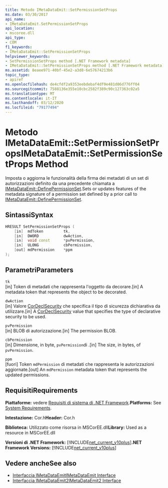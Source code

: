 ```yaml
---
title: Metodo IMetaDataEmit::SetPermissionSetProps
ms.date: 03/30/2017
api_name:
- IMetaDataEmit.SetPermissionSetProps
api_location:
- mscoree.dll
api_type:
- COM
f1_keywords:
- IMetaDataEmit::SetPermissionSetProps
helpviewer_keywords:
- SetPermissionSetProps method [.NET Framework metadata]
- IMetaDataEmit::SetPermissionSetProps method [.NET Framework metadata]
ms.assetid: 8eaee971-40bf-45e2-a3d8-6e57674213b6
topic_type:
- apiref
ms.openlocfilehash: de4cfdf2a9353eebdebaf4df9e481d06d776ff04
ms.sourcegitcommit: 7588136e355e10cbc2582f389c90c127363c02a5
ms.translationtype: MT
ms.contentlocale: it-IT
ms.lasthandoff: 03/12/2020
ms.locfileid: "79177494"
---
```

# <a name="imetadataemitsetpermissionsetprops-method"></a><span data-ttu-id="a1e6f-102">Metodo IMetaDataEmit::SetPermissionSetProps</span><span class="sxs-lookup"><span data-stu-id="a1e6f-102">IMetaDataEmit::SetPermissionSetProps Method</span></span>
<span data-ttu-id="a1e6f-103">Imposta o aggiorna le funzionalità della firma dei metadati di un set di autorizzazioni definito da una precedente chiamata a [IMetaDataEmit::DefinePermissionSet](../../../../docs/framework/unmanaged-api/metadata/imetadataemit-definepermissionset-method.md).</span><span class="sxs-lookup"><span data-stu-id="a1e6f-103">Sets or updates features of the metadata signature of a permission set defined by a prior call to [IMetaDataEmit::DefinePermissionSet](../../../../docs/framework/unmanaged-api/metadata/imetadataemit-definepermissionset-method.md).</span></span>  
  
## <a name="syntax"></a><span data-ttu-id="a1e6f-104">Sintassi</span><span class="sxs-lookup"><span data-stu-id="a1e6f-104">Syntax</span></span>  
  
```cpp  
HRESULT SetPermissionSetProps (
    [in]  mdToken         tk,
    [in]  DWORD           dwAction,
    [in]  void const      *pvPermission,
    [in]  ULONG           cbPermission,
    [out] mdPermission    *ppm
);  
```  
  
## <a name="parameters"></a><span data-ttu-id="a1e6f-105">Parametri</span><span class="sxs-lookup"><span data-stu-id="a1e6f-105">Parameters</span></span>  
 `tk`  
 <span data-ttu-id="a1e6f-106">[in] Token di metadati che rappresenta l'oggetto da decorare.</span><span class="sxs-lookup"><span data-stu-id="a1e6f-106">[in] A metadata token that represents the object to be decorated.</span></span>  
  
 `dwAction`  
 <span data-ttu-id="a1e6f-107">[in] Valore [CorDeclSecurity](../../../../docs/framework/unmanaged-api/metadata/cordeclsecurity-enumeration.md) che specifica il tipo di sicurezza dichiarativa da utilizzare.</span><span class="sxs-lookup"><span data-stu-id="a1e6f-107">[in] A [CorDeclSecurity](../../../../docs/framework/unmanaged-api/metadata/cordeclsecurity-enumeration.md) value that specifies the type of declarative security to be used.</span></span>  
  
 `pvPermission`  
 <span data-ttu-id="a1e6f-108">[in] BLOB di autorizzazione.</span><span class="sxs-lookup"><span data-stu-id="a1e6f-108">[in] The permission BLOB.</span></span>  
  
 `cbPermission`  
 <span data-ttu-id="a1e6f-109">[in] Dimensione, in byte, `pvPermission`di .</span><span class="sxs-lookup"><span data-stu-id="a1e6f-109">[in] The size, in bytes, of `pvPermission`.</span></span>  
  
 `ppm`  
 <span data-ttu-id="a1e6f-110">[fuori] Token `mdPermission` di metadati che rappresenta le autorizzazioni aggiornate.</span><span class="sxs-lookup"><span data-stu-id="a1e6f-110">[out] An `mdPermission` metadata token that represents the updated permissions.</span></span>  
  
## <a name="requirements"></a><span data-ttu-id="a1e6f-111">Requisiti</span><span class="sxs-lookup"><span data-stu-id="a1e6f-111">Requirements</span></span>  
 <span data-ttu-id="a1e6f-112">**Piattaforme:** vedere [Requisiti di sistema di .NET Framework](../../../../docs/framework/get-started/system-requirements.md).</span><span class="sxs-lookup"><span data-stu-id="a1e6f-112">**Platforms:** See [System Requirements](../../../../docs/framework/get-started/system-requirements.md).</span></span>  
  
 <span data-ttu-id="a1e6f-113">**Intestazione:** Cor.h</span><span class="sxs-lookup"><span data-stu-id="a1e6f-113">**Header:** Cor.h</span></span>  
  
 <span data-ttu-id="a1e6f-114">**Biblioteca:** Utilizzato come risorsa in MSCorEE.dll</span><span class="sxs-lookup"><span data-stu-id="a1e6f-114">**Library:** Used as a resource in MSCorEE.dll</span></span>  
  
 <span data-ttu-id="a1e6f-115">**Versioni di .NET Framework:** [!INCLUDE[net_current_v10plus](../../../../includes/net-current-v10plus-md.md)]</span><span class="sxs-lookup"><span data-stu-id="a1e6f-115">**.NET Framework Versions:** [!INCLUDE[net_current_v10plus](../../../../includes/net-current-v10plus-md.md)]</span></span>  
  
## <a name="see-also"></a><span data-ttu-id="a1e6f-116">Vedere anche</span><span class="sxs-lookup"><span data-stu-id="a1e6f-116">See also</span></span>

- [<span data-ttu-id="a1e6f-117">Interfaccia IMetaDataEmit</span><span class="sxs-lookup"><span data-stu-id="a1e6f-117">IMetaDataEmit Interface</span></span>](../../../../docs/framework/unmanaged-api/metadata/imetadataemit-interface.md)
- [<span data-ttu-id="a1e6f-118">Interfaccia IMetaDataEmit2</span><span class="sxs-lookup"><span data-stu-id="a1e6f-118">IMetaDataEmit2 Interface</span></span>](../../../../docs/framework/unmanaged-api/metadata/imetadataemit2-interface.md)
